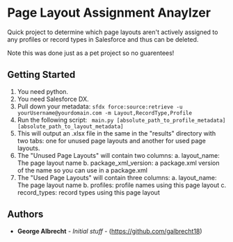 # Page Layout Assignment Anaylzer

Quick project to determine which page layouts aren't actively assigned to any profiles or record types in Salesforce and thus can be deleted.

Note this was done just as a pet project so no guarentees!

## Getting Started

1. You need python.
2. You need Salesforce DX.
3. Pull down your metadata: ```sfdx force:source:retrieve -u yourUsername@yourdomain.com -m Layout,RecordType,Profile```
4. Run the following script: ``` main.py [absolute_path_to_profile_metadata] [absolute_path_to_layout_metadata]```
5. This will output an .xlsx file in the same in the "results" directory with two tabs: one for unused page layouts and another for used page layouts.
6. The "Unused Page Layouts" will contain two columns: 
    a. layout_name: The page layout name
    b. package_xml_version: a package.xml version of the name so you can use in a package.xml
7. The "Used Page Layouts" will contain three columns:
    a. layout_name: The page layout name
    b. profiles: profile names using this page layout
    c. record_types: record types using this page layout

## Authors

* **George Albrecht** - *Initial stuff* - (https://github.com/galbrecht18)
